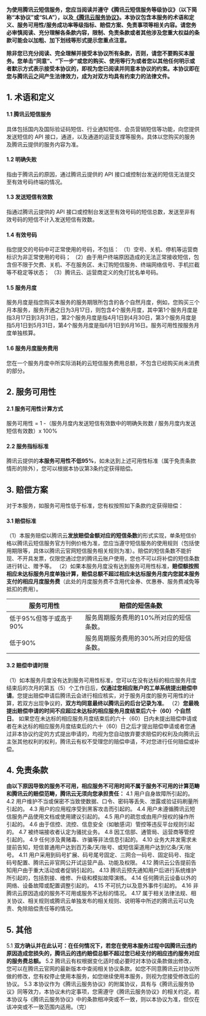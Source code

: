 **为使用腾讯云短信服务，您应当阅读并遵守《腾讯云短信服务等级协议》（以下简称“本协议”或“SLA”），以及[《腾讯云服务协议》](https://cloud.tencent.com/document/product/301/1967)。本协议包含本服务的术语和定义、服务可用性/服务成功率等级指标、赔偿方案、免责事项等相关内容。请您务必审慎阅读、充分理解各条款内容，限制、免责条款或者其他涉及您重大权益的条款可能会以加粗、加下划线等形式提示您重点注意。**

**除非您已充分阅读、完全理解并接受本协议所有条款，否则，请您不要购买本服务。您单击“同意”、“下一步”或您的购买、使用等行为或者您以其他任何明示或者默示方式表示接受本协议的，即视为您已阅读并同意本协议的约束。本协议即在您与腾讯云之间产生法律效力，成为对双方均具有约束力的法律文件。**

## 1. 术语和定义
#### 1.1 腾讯云短信服务
具体包括国内及国际验证码短信、行业通知短信、会员营销短信等功能，向您提供发送短信的 API 接口，通道，以及通道的运营支撑等服务。具体以您购买的服务及腾讯云提供的服务内容为准。
#### 1.2 明确失败
指由于腾讯云的原因，通过腾讯云提供的 API 接口或控制台发送的短信无法提交至有效号码终端的情况。
#### 1.3 发送短信有效数
指通过腾讯云提供的 API 接口或控制台发送至有效号码的短信总数，发送至非有效号码的短信不计入发送短信有效数。
#### 1.4 有效号码
指您提交的号码中可正常使用的号码，不包括：
（1）空号、关机、停机等运营商标识为非正常使用的号码；
（2）由于用户终端原因造成的无法正常接收短信，包含但不限于欠费、关机、不在服务区、未订购短信服务、终端网络信号、手机拦截等不稳定等状态；
（3）腾讯云、运营商定义的免打扰名单号码。
#### 1.5 服务月度
服务月度是指您购买本服务的服务期限所包含的各个自然月度，例如，您购买三个月本服务，服务开通之日为3月17日，则包含4个服务月度，其中第1个服务月度是指3月17日到3月31日，第2个服务月度是指4月1日到4月30日，第3个服务月度是指5月1日到5月31日，第4个服务月度是指6月1日到6月16日。服务可用性按服务月度单独核算。
#### 1.6 服务月度服务费用
您在一个服务月度中所实际消耗的云短信服务费用总额，不包含已经购买尚未消费的部分。

## 2. 服务可用性
#### 2.1 服务可用性计算方式
服务可用性 = 1 -（服务月度内发送短信有效数中的明确失败数 / 服务月度内发送短信有效数）x 100%
#### 2.2 服务指标标准
腾讯云提供的**本服务可用性不低95%**，如未达到上述可用性标准（属于免责条款情形的除外），您可以根据本协议第3条约定获得赔偿。

## 3. 赔偿方案
对于本服务，如服务可用性低于标准，您有权按照如下条款约定获得赔偿：
#### 3.1 赔偿标准
（1）本服务赔偿以腾讯云**发放赔偿金额对应的短信条数**的形式实现，单条短信价格以腾讯云短信服务官方刊例价格为准，您应当遵守短信服务的使用规则（包括使用期限等，具体以腾讯云官网短信服务相关规则为准）。赔偿的短信条数不能折现、不开具发票，仅限您通过您的腾讯云账户使用，您也不可以将补偿的短信条数进行转让、赠予等。
（2）如果本服务月度没有达到服务可用性标准，**赔偿额按照相应未达标服务月度单独计算，赔偿总额不超过相应未达标服务月度内您就本服务支付的相应月度服务费**（此处的月度服务费不含用代金券、优惠券、服务费减免等抵扣的费用）。

| 服务可用性          | 赔偿的短信条数              |
| -------------- | -------------------- |
| 低于95%但等于或高于90% | 服务周期服务费用的10%所对应的短信条数。 |
| 低于90%          | 服务周期服务费用的30%所对应的短信条数。 |

#### 3.2 赔偿申请时限
（1）如本服务月度没有达到服务可用性标准，您可以在没有达标的相应服务月度结束后的次月的第五（5）个工作日后，**仅通过您相应账户的工单系统提出赔偿申请**。您提出赔偿申请后腾讯云会进行相应核实，对于服务月度的服务可用性的计算，若双方出现争议的，**双方均同意最终以腾讯云的后台记录为准**。
（2）**您最晚提出赔偿申请的时间不应超过未达标的相应服务月度结束后六十（60）个自然日**。
如果您在未达标的相应服务月度结束后的六十（60）日内未提出赔偿申请或者在未达标的相应服务月度结束后的六十（60）日之后才提出赔偿申请或者您通过非本协议约定的方式提出申请的，均视为您自动放弃要求赔偿的权利及向腾讯云主张其他权利的权利，腾讯云有权不受理您的赔偿申请，不对您进行任何赔偿或补偿。

## 4. 免责条款
**由以下原因导致的服务不可用，相应服务不可用时间不属于服务不可用的计算范畴和腾讯云的赔偿范畴，腾讯云无须向您承担责任：**
4.1 用户自身故障所引起的。
4.2 用户维护不当或保密不当致使数据、口令、密码等丢失、泄露或验证码刷量所引起的。
4.3 用户的应用程序受到黑客攻击而引起的。
4.4 用户未遵循腾讯云短信服务产品使用文档或使用建议引起的。
4.5 用户的疏忽或由用户授权的操作所引起的。
4.6 由于信控、流控、信息安全（如敏感词）管控等违反平台规则引起的。
4.7 被终端接收者认定为骚扰业务。
4.8 因工信部、通管局、运营商等管控引起的。
4.9 任何涉及黄赌毒、诈骗等非法信息引起的。
4.10 业务大并发需求未提前告知，短信普通用户达到百万条/天/账号、或短信渠道用户达到亿条/天/账号。
4.11 用户采用到码号扩展、码号尾号固定、三网合一码号、固定码号、指定码号配置、腾讯云非官网公开试运营产品、功能及权限。
4.12 腾讯云公告提前告知用户由于重大活动或者促销引起的。
4.13 腾讯云预先通知用户后进行系统维护所引起的，包括割接、维修、升级和模拟故障演练。
4.14 任何腾讯云设备以外的网络、设备故障或配置调整引起的。
4.15 不可抗力以及意外事件引起的。
4.16 非腾讯云原因造成的服务不可用或服务不达标的情况。
4.17 属于相关法律法规、相关协议、相关规则或腾讯云单独发布的相关规则、说明等中所述的腾讯云可以免责、免除赔偿责任等的情况。

## 5. 其他
5.1 **双方确认并在此认可：在任何情况下，若您在使用本服务过程中因腾讯云违约原因造成您损失的，腾讯云的违约赔偿总额不超过您已经支付的相应违约服务对应的服务费总额。**
5.2 腾讯云有权根据变化适时或必要时对本协议条款做出修改，您可以在腾讯云官网的最新版本中查阅相关协议条款。如您不同意腾讯云对协议所做的修改，您有权停止使用本服务，如您继续使用本服务，则视为您接受修改后的协议。
5.3 本协议作为《腾讯云服务协议》的附属协议，具有与《腾讯云服务协议》同等效力，本协议未约定事项，您需遵守《腾讯云服务协议》的相关约定。若本协议与《腾讯云服务协议》中的条款相冲突或不一致，则以本协议为准，但仅在该冲突或不一致范围内适用。（完）

